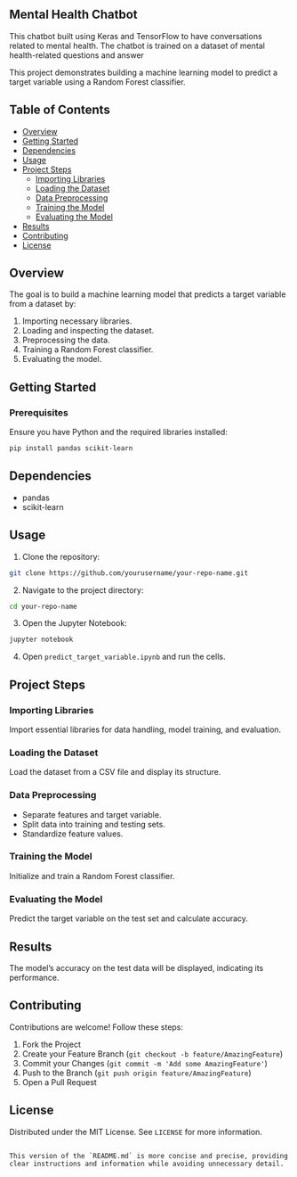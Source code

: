 ## Mental Health Chatbot
This chatbot built using Keras and TensorFlow to have conversations related to mental health. The chatbot is trained on a dataset of mental health-related questions and answer

This project demonstrates building a machine learning model to predict a target variable using a Random Forest classifier.

## Table of Contents
- [Overview](#overview)
- [Getting Started](#getting-started)
- [Dependencies](#dependencies)
- [Usage](#usage)
- [Project Steps](#project-steps)
  - [Importing Libraries](#importing-libraries)
  - [Loading the Dataset](#loading-the-dataset)
  - [Data Preprocessing](#data-preprocessing)
  - [Training the Model](#training-the-model)
  - [Evaluating the Model](#evaluating-the-model)
- [Results](#results)
- [Contributing](#contributing)
- [License](#license)

## Overview
The goal is to build a machine learning model that predicts a target variable from a dataset by:
1. Importing necessary libraries.
2. Loading and inspecting the dataset.
3. Preprocessing the data.
4. Training a Random Forest classifier.
5. Evaluating the model.

## Getting Started

### Prerequisites
Ensure you have Python and the required libraries installed:
```bash
pip install pandas scikit-learn
```

## Dependencies
- pandas
- scikit-learn

## Usage
1. Clone the repository:
```bash
git clone https://github.com/yourusername/your-repo-name.git
```
2. Navigate to the project directory:
```bash
cd your-repo-name
```
3. Open the Jupyter Notebook:
```bash
jupyter notebook
```
4. Open `predict_target_variable.ipynb` and run the cells.

## Project Steps

### Importing Libraries
Import essential libraries for data handling, model training, and evaluation.

### Loading the Dataset
Load the dataset from a CSV file and display its structure.

### Data Preprocessing
- Separate features and target variable.
- Split data into training and testing sets.
- Standardize feature values.

### Training the Model
Initialize and train a Random Forest classifier.

### Evaluating the Model
Predict the target variable on the test set and calculate accuracy.

## Results
The model’s accuracy on the test data will be displayed, indicating its performance.

## Contributing
Contributions are welcome! Follow these steps:
1. Fork the Project
2. Create your Feature Branch (`git checkout -b feature/AmazingFeature`)
3. Commit your Changes (`git commit -m 'Add some AmazingFeature'`)
4. Push to the Branch (`git push origin feature/AmazingFeature`)
5. Open a Pull Request

## License
Distributed under the MIT License. See `LICENSE` for more information.
```

This version of the `README.md` is more concise and precise, providing clear instructions and information while avoiding unnecessary detail.
